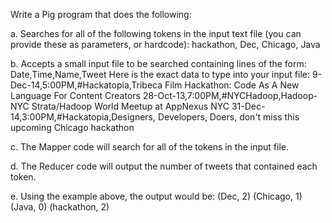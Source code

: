 Write a Pig program that does the following:

a.  Searches for all of the following tokens in the input text file (you can provide these as parameters, or hardcode): 
    hackathon, Dec, Chicago, Java
   
b.  Accepts a small input file to be searched containing lines of the form: Date,Time,Name,Tweet 
    Here is the exact data to type into your input file: 
    9-Dec-14,5:00PM,#Hackatopia,Tribeca Film Hackathon: Code As A New Language For Content Creators 
    28-Oct-13,7:00PM,#NYCHadoop,Hadoop-NYC Strata/Hadoop World Meetup at AppNexus NYC 
    31-Dec-14,3:00PM,#Hackatopia,Designers, Developers, Doers, don't miss this upcoming Chicago hackathon 

c.  The Mapper code will search for all of the tokens in the input file. 

d.  The Reducer code will output the number of tweets that contained each token. 

e.  Using the example above, the output would be: 
    (Dec, 2) 
    (Chicago, 1) 
    (Java, 0) 
    (hackathon, 2)